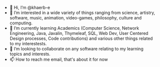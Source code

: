 - 👋 Hi, I’m @khaerb-e
- 👀 I’m interested in
   a wide variety of things ranging from science, artistry, software, music, animation, video-games, philosophy, culture and computing.  
- 🌱 I’m currently learning
   Academics (Computer Science, Network Engineering, Java, Javalin, Thymeleaf, SQL, Web Dev, User Centered Design processes, Code contributions) and various other things related to my interestests.
- 💞️ I’m looking to collaborate on
   any software relating to my learning topics and interests.
- 📫 How to reach me
   email, that's about it for now
